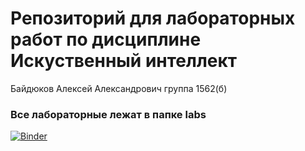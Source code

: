 # Репозиторий для лабораторных работ по дисциплине **Искуственный интеллект**
Байдюков Алексей Александрович
группа 1562(б)

### Все лабораторные лежат в папке labs

[![Binder](https://mybinder.org/badge.svg)](https://mybinder.org/v2/gh/baa1562b/AI_2ndSemestr_labi/master)

